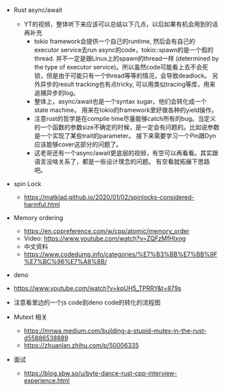 


* Rust async/await
  * YT的视频，整体听下来应该可以总结以下几点，以后如果有机会用到的话再补充
    * tokio framework会提供一个自己的runtime, 然后会有自己的executor service去run async的code，tokio::spawn的是一个假的thread. 并不一定是跟Linux上的spawn的thread一样 (determined by the type of executor service)。所以虽然code可能看上去不会死锁，但是由于可能只有一个thread等等的情况，会导致deadlock。 另外异步的result tracking也有点tricky, 可以用类似tracing等库，用来追捕异步的log。
    * 整体上，async/await也是一个syntax sugar。他们会转化成一个state machine， 用来在tokio的framework里好做各种的yield操作。
    * 注意rust的哲学是在compile time尽量能够catch所有的bug。当定义的一个函数的参数size不确定的时候，是一定会有问题的。比如说参数是一个实现了某些trait的parameter。 接下来需要学习一个Pin跟Dyn 应该能够cover这部分的问题了。
    * 这老哥还有一个async/await更底层的视频，有空可以再看看。其实跟语言没啥关系了，都是一些设计理念的问题。 有空看就拓展下思路吧。
     


* spin Lock
  * https://matklad.github.io/2020/01/02/spinlocks-considered-harmful.html 
* Memory ordering
  * https://en.cppreference.com/w/cpp/atomic/memory_order  
  * Video: https://www.youtube.com/watch?v=ZQFzMfHIxng
  * 中文资料
   * https://www.codedump.info/categories/%E7%B3%BB%E7%BB%9F%E7%BC%96%E7%A8%8B/
* deno
 * https://www.youtube.com/watch?v=kpUH5_TPRRY&t=879s
 * 注意看里边的一个js code到deno code的转化的流程图

* Mutext 相关
  *  https://mnwa.medium.com/building-a-stupid-mutex-in-the-rust-d55886538889
  * https://zhuanlan.zhihu.com/p/50006335

* 面试
  *  https://blog.sbw.so/u/byte-dance-rust-cpp-interview-experience.html
